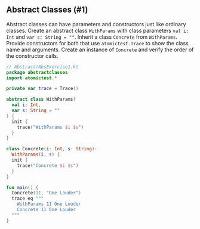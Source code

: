 ## Abstract Classes (#1)

Abstract classes can have parameters and constructors just like ordinary
classes. Create an abstract class `WithParams` with class parameters `val i:
Int` and `var s: String = ""`. Inherit a class `Concrete` from `WithParams`.
Provide constructors for both that use `atomictest.Trace` to show the class
name and arguments. Create an instance of `Concrete` and verify the order of
the constructor calls.

```kotlin
// Abstract/AbsExercise1.kt
package abstractclasses
import atomictest.*

private var trace = Trace()

abstract class WithParams(
  val i: Int,
  var s: String = ""
) {
  init {
    trace("WithParams $i $s")
  }
}

class Concrete(i: Int, s: String):
  WithParams(i, s) {
  init {
    trace("Concrete $i $s")
  }
}

fun main() {
  Concrete(11, "One Louder")
  trace eq """
    WithParams 11 One Louder
    Concrete 11 One Louder
  """
}
```
